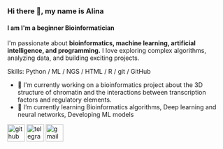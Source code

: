 ### Hi there 👋, my name is Alina
#### I am I'm a beginner Bioinformatician 
I'm passionate about **bioinformatics, machine learning, artificial intelligence, and programming.** I love exploring complex algorithms, analyzing data, and building exciting projects.

Skills: Python / ML / NGS / HTML / R / git / GitHub

- 🔭 I'm currently working on a bioinformatics project about the 3D structure of chromatin and the interactions between transcription factors and regulatory elements.
- 🌱 I’m currently learning Bioinformatics algorithms, Deep learning and neural networks, Developing ML models  


[<img src='https://cdn.jsdelivr.net/npm/simple-icons@3.0.1/icons/github.svg' alt='github' height='40'>](https://github.com/https://github.com/privetttppoka)  [<img src='https://cdn.jsdelivr.net/npm/simple-icons@3.0.1/icons/telegram.svg' alt='telegram' height='40'>](@privetttppoka)  [<img src='https://cdn.jsdelivr.net/npm/simple-icons@3.0.1/icons/gmail.svg' alt='gmail' height='40'>](nazarova.al000@gmai.com)  

